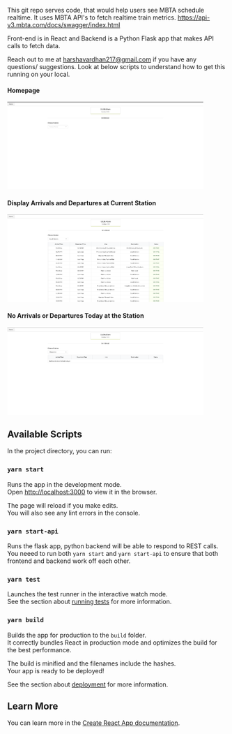 This git repo serves code, that would help users see MBTA schedule realtime. 
It uses MBTA API's to fetch realtime train metrics.
https://api-v3.mbta.com/docs/swagger/index.html

Front-end is in React and Backend is a Python Flask app that makes API calls to fetch data.

Reach out to me at harshavardhan217@gmail.com if you have any questions/ suggestions.
Look at below scripts to understand how to get this running on your local.

#### Homepage


<img src="Homepage.png" height="200" width="450">



#### Display Arrivals and Departures at Current Station


<img src="DisplayArrivalsDepartures.png" height="200" width="450">



#### No Arrivals or Departures Today at the Station


<img src="NoArrivalsDepartures.png" height="200" width="450">



## Available Scripts

In the project directory, you can run:

### `yarn start`

Runs the app in the development mode.<br />
Open [http://localhost:3000](http://localhost:3000) to view it in the browser.

The page will reload if you make edits.<br />
You will also see any lint errors in the console.

### `yarn start-api`

Runs the flask app, python backend will be able to respond to REST calls.
You neeed to run both `yarn start` and `yarn start-api` to ensure that both frontend and backend work off each other.

### `yarn test`

Launches the test runner in the interactive watch mode.<br />
See the section about [running tests](https://facebook.github.io/create-react-app/docs/running-tests) for more information.

### `yarn build`

Builds the app for production to the `build` folder.<br />
It correctly bundles React in production mode and optimizes the build for the best performance.

The build is minified and the filenames include the hashes.<br />
Your app is ready to be deployed!

See the section about [deployment](https://facebook.github.io/create-react-app/docs/deployment) for more information.

## Learn More

You can learn more in the [Create React App documentation](https://facebook.github.io/create-react-app/docs/getting-started).
